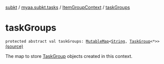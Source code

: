 [subkt](../../index.md) / [myaa.subkt.tasks](../index.md) / [ItemGroupContext](index.md) / [taskGroups](./task-groups.md)

# taskGroups

`protected abstract val taskGroups: `[`MutableMap`](https://kotlinlang.org/api/latest/jvm/stdlib/kotlin.collections/-mutable-map/index.html)`<`[`String`](https://kotlinlang.org/api/latest/jvm/stdlib/kotlin/-string/index.html)`, `[`TaskGroup`](../-task-group/index.md)`<*>>` [(source)](https://github.com/Myaamori/SubKt/blob/0.1.4/src/main/kotlin/myaa/subkt/tasks/tasks.kt#L105)

The map to store [TaskGroup](../-task-group/index.md) objects created in this context.

